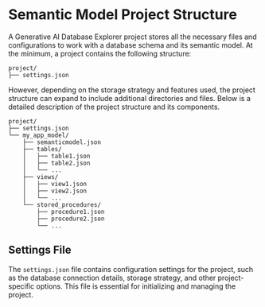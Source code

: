 # Semantic Model Project Structure

A Generative AI Database Explorer project stores all the necessary files and configurations to work with a database schema and its semantic model. At the minimum, a project contains the following structure:

```text
project/
├── settings.json
```

However, depending on the storage strategy and features used, the project structure can expand to include additional directories and files. Below is a detailed description of the project structure and its components.

```text
project/
├── settings.json
└── my_app_model/
    ├── semanticmodel.json
    ├── tables/
    │   ├── table1.json
    │   ├── table2.json
    │   └── ...
    ├── views/
    │   ├── view1.json
    │   ├── view2.json
    │   └── ...
    └── stored_procedures/
        ├── procedure1.json
        ├── procedure2.json
        └── ...
```

## Settings File

The `settings.json` file contains configuration settings for the project, such as the database connection details, storage strategy, and other project-specific options. This file is essential for initializing and managing the project.
